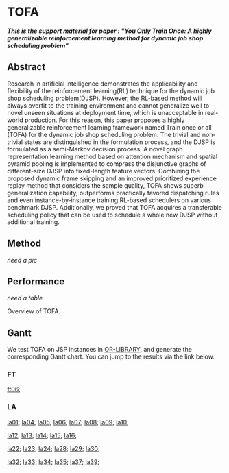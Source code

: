 # TOFA

***This is the support material for paper : "You Only Train Once: A highly generalizable reinforcement learning method for dynamic job shop scheduling problem"***

## Abstract

Research in artificial intelligence demonstrates the applicability and flexibility of the reinforcement learning(RL) technique for the dynamic job shop scheduling problem(DJSP). However, the RL-based method will always overfit to the training environment and cannot generalize well to novel unseen situations at deployment time, which is unacceptable in real-world production. For this reason, this paper proposes a highly generalizable reinforcement learning framework named Train once or all (TOFA)  for the dynamic job shop scheduling problem. The trivial and non-trivial states are distinguished in the formulation process, and the DJSP is formulated as a semi-Markov decision process. A novel graph representation learning method based on attention mechanism and spatial pyramid pooling is implemented to compress the disjunctive graphs of different-size DJSP into fixed-length feature vectors. Combining the proposed dynamic frame skipping and an improved prioritized experience replay method that considers the sample quality, TOFA shows superb generalization capability, outperforms practically favored dispatching rules and even instance-by-instance training RL-based schedulers on various benchmark DJSP. Additionally, we proved that TOFA acquires a transferable scheduling policy that can be used to schedule a whole new DJSP  without additional training.

## Method

*need a pic*

## Performance

*need a table*

Overview of TOFA. 

## Gantt

We test TOFA on JSP instances in [OR-LIBRARY](http://people.brunel.ac.uk/~mastjjb/jeb/orlib/files/jobshop1.txt), and generate the corresponding Gantt chart. You can jump to the results via the link below.

### FT

[ft06](http://htmlpreview.github.io/?https://github.com/Yunhui1998/TOFA/blob/main/Gantt/ft06-59.html); 

### LA

[la01](http://htmlpreview.github.io/?https://github.com/Yunhui1998/TOFA/blob/main/Gantt/la01-666.html); [la04](http://htmlpreview.github.io/?https://github.com/Yunhui1998/TOFA/blob/main/Gantt/la04.html); [la05](http://htmlpreview.github.io/?https://github.com/Yunhui1998/TOFA/blob/main/Gantt/la05-593.html); [la06](http://htmlpreview.github.io/?https://github.com/Yunhui1998/TOFA/blob/main/Gantt/la06-926.html); [la07](http://htmlpreview.github.io/?https://github.com/Yunhui1998/TOFA/blob/main/Gantt/la07-917.html); [la08](http://htmlpreview.github.io/?https://github.com/Yunhui1998/TOFA/blob/main/Gantt/la08-863.html); [la09](http://htmlpreview.github.io/?https://github.com/Yunhui1998/TOFA/blob/main/Gantt/la09-951.html); [la10](http://htmlpreview.github.io/?https://github.com/Yunhui1998/TOFA/blob/main/Gantt/la10-958.html); 

[la12](http://htmlpreview.github.io/?https://github.com/Yunhui1998/TOFA/blob/main/Gantt/la12-1039.html); [la13](http://htmlpreview.github.io/?https://github.com/Yunhui1998/TOFA/blob/main/Gantt/la13-1150.html); [la14](http://htmlpreview.github.io/?https://github.com/Yunhui1998/TOFA/blob/main/Gantt/la14-1292.html); [la15](http://htmlpreview.github.io/?https://github.com/Yunhui1998/TOFA/blob/main/Gantt/la15-1314.html); [la16](http://htmlpreview.github.io/?https://github.com/Yunhui1998/TOFA/blob/main/Gantt/la16-1108.html); 

[la22](http://htmlpreview.github.io/?https://github.com/Yunhui1998/TOFA/blob/main/Gantt/la22-1091.html); [la23](http://htmlpreview.github.io/?https://github.com/Yunhui1998/TOFA/blob/main/Gantt/la23-1134.html); [la24](http://htmlpreview.github.io/?https://github.com/Yunhui1998/TOFA/blob/main/Gantt/la24-1149.html); [la28](http://htmlpreview.github.io/?https://github.com/Yunhui1998/TOFA/blob/main/Gantt/la28-1406.html); [la29](http://htmlpreview.github.io/?https://github.com/Yunhui1998/TOFA/blob/main/Gantt/la29-1343.html); [la30](http://htmlpreview.github.io/?https://github.com/Yunhui1998/TOFA/blob/main/Gantt/la30-1565.html); 

[la32](http://htmlpreview.github.io/?https://github.com/Yunhui1998/TOFA/blob/main/Gantt/la32-1883.html); [la33](http://htmlpreview.github.io/?https://github.com/Yunhui1998/TOFA/blob/main/Gantt/la33-1755.html); [la34](http://htmlpreview.github.io/?https://github.com/Yunhui1998/TOFA/blob/main/Gantt/la34-1791.html); [la35](http://htmlpreview.github.io/?https://github.com/Yunhui1998/TOFA/blob/main/Gantt/la35-1897.html); [la37](http://htmlpreview.github.io/?https://github.com/Yunhui1998/TOFA/blob/main/Gantt/la37-1606.html); [la39](http://htmlpreview.github.io/?https://github.com/Yunhui1998/TOFA/blob/main/Gantt/la39-1534.html); 

